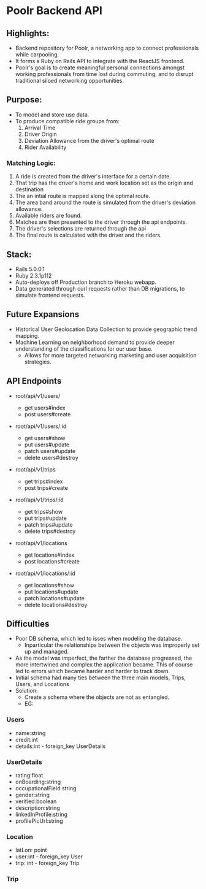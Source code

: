 # Poolr Backend API

## Highlights:

* Backend repository for Poolr, a networking app to connect professionals while carpooling.
* It forms a Ruby on Rails API to integrate with the ReactJS frontend.
* Poolr's goal is to create meaningful personal connections amongst working professionals from time lost during commuting, and to disrupt traditional siloed networking opportunities.

## Purpose:
* To model and store use data.
* To produce compatible ride groups from:
  1. Arrival Time
  2. Driver Origin
  3. Deviation Allowance from the driver's optimal route
  4. Rider Availability

### Matching Logic:
1. A ride is created from the driver's interface for a certain date.
2. That trip has the driver's home and work location set as the origin and destination
3. The an intial route is mapped along the optimal route.
4. The area band around the route is simulated from the driver's deviation allowance.
5. Available riders are found.
6. Matches are then presented to the driver through the api endpoints.
7. The driver's selections are returned through the api 
8. The final route is calculated with the driver and the riders.

## Stack:
* Rails 5.0.0.1
* Ruby 2.3.1p112
* Auto-deploys off Production branch to Heroku webapp.
* Data generated through curl requests rather than DB migrations, to simulate frontend requests.

## Future Expansions
* Historical User Geolocation Data Collection to provide geographic trend mapping.
* Machine Learning on neighborhood demand to provide deeper understanding of the classifications for our user base.
  * Allows for more targeted networking marketing and user acquisition strategies. 

## API Endpoints

* root/api/v1/users/
   * get      users#index
   * post     users#create

* root/api/v1/users/:id
   *  get      users#show
   *  put      users#update
   *  patch    users#update
   *  delete   users#destroy

* root/api/v1/trips
   * get     trips#index
   * post    trips#create

* root/api/v1/trips/:id
   *  get     trips#show
   *  put     trips#update
   *  patch   trips#update
   *  delete  trips#destroy

*  root/api/v1/locations
   *  get     locations#index
   *  post    locations#create

*  root/api/v1/locations/:id
   *  get     locations#show
   *  put     locations#update
   *  patch   locations#update
   *  delete  locations#destroy


## Difficulties
* Poor DB schema, which led to isses when modeling the database.
  * Inparticular the relationships between the objects was improperly set up and managed.
* As the model was imperfect, the farther the database progressed, the more intertwined and complex the application became. This of course led to errors which became harder and harder to track down.
* Initial schema had many ties between the three main models, Trips, Users, and Locations
* Solution:
  * Create a schema where the objects are not as entangled.
  * EG:

### Users
 - name:string
 - credit:int
 - details:int - foreign_key UserDetails

### UserDetails
 - rating:float
 - onBoarding:string
 - occupationalField:string
 - gender:string
 - verified:boolean
 - description:string
 - linkedInProfile:string
 - profilePicUrl:string

### Location
 - latLon: point
 - user:int - foreign_key User
 - trip: int - foreign_key Trip

### Trip

